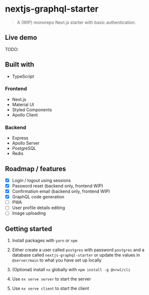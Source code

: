 # nextjs-graphql-starter

>A (WIP) monorepo Next.js starter with basic authentication.

## Live demo

TODO:

## Built with

* TypeScript

### Frontend

* Next.js
* Material UI
* Styled Components
* Apollo Client

### Backend

* Express
* Apollo Server
* PostgreSQL
* Redis

## Roadmap / features

- [x] Login / logout using sessions
- [x] Password reset (backend only, frontend WIP)
- [x] Confirmation email (backend only, frontend WIP)
- [x] GraphQL code generation
- [ ] PWA
- [ ] User profile details editing
- [ ] Image uploading

## Getting started

1. Install packages with `yarn` or `npm`

2. Either create a user called `postgres` with password `postgres` and a database called `nextjs-graphql-starter` or update the values in `@server/main` to what you have set up locally

3. (Optional) install `nx` globally with `npm install -g @nrwl/cli`

4. Use `nx serve server` to start the server

5. Use `nx serve client` to start the client

